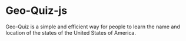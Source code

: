 # Geo-Quiz-js
Geo-Quiz is a simple and efficient way for people to learn the name and location of the states of the United States of America. 
